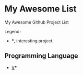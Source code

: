 # My Awesome List

My Awesome Github Project List

Legend:
- **\***, interesting project

## Programming Language
- [V](https://github.com/vlang/v)**\***
